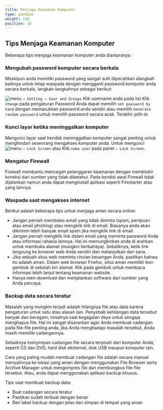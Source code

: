 ```yaml
---
title: Menjaga Keamanan Komputer
type: panduan
weight: 110
position: 10
---
```


## Tips Menjaga Keamanan Komputer

Beberapa tips menjaga keamanan komputer anda diantaranya :

### Mengubah password komputer secara berkala

Meskipun anda memiliki password yang sangat sulit dipecahkan alangkah baiknya untuk tetap waspada dengan mengganti password komputer anda secara berkala, langkah-langkahnya sebagai berikut:

 ![menu](https://cloud.githubusercontent.com/assets/26142091/23577576/a90a1a1c-00f5-11e7-86ec-d4bc4d831a13.png)
 `→ Setting → User and Groups`
Klik username anda pada list
Klik `Change` pada pengaturan Password
Anda dapat memilih `set password by hand` dengan memasukkan password anda sendiri atau memilih `Generate random password` untuk memilih password secara acak.
Terakhir pilih `Ok`

### Kunci layar ketika meninggalkan komputer

Mengunci layar saat hendak meninggalkan komputer sangat penting untuk menghindari seseorang mengakses komputer anda. Untuk mengunci ![menu](https://cloud.githubusercontent.com/assets/26142091/23577576/a90a1a1c-00f5-11e7-86ec-d4bc4d831a13.png)
 `→ Lock Screen` atau Klik `nama user` pada panel `→ Lock Screen.`

### Mengatur Firewall

Firewall membantu mencegah pelanggaran keamanan dengan memblokir koneksi dari sumber yang tidak diketahui. Pada kondisi awal Firewall tidak dijalankan namun anda dapat menginstall aplikasi seperti Firestarter atau yang lainnya.

### Waspada saat mengakses internet

Berikut adalah beberapa tips untuk menjaga aman secara online:

-    Jangan pernah membalas email yang tidak diminta (spam, penipuan atau email phishing) atau mengklik link di email. Biasanya anda akan dikirimin lebih banyak email spam jika mengklik link di email.
-    Jangan pernah mengklik link dalam email yang meminta password Anda atau informasi rahasia lainnya. Hal ini memungkinkan anda di arahkan untuk membuka alamat (mungkin berbahaya). Sebaliknya, ketik link langsung ke browser web Anda sendiri dan melanjutkan dari sana.
-    Jika sebuah situs web meminta rincian keuangan Anda, pastikan bahwa itu adalah aman. Dalam web browser Firefox, situs aman memiliki ikon gembok di sebelah kiri alamat. Klik pada gembok untuk membaca informasi lebih lanjut tentang keamanan website.
-    Hanya men-download dan menjalankan software dari sumber yang Anda percaya.


### Backup data secara teratur

Masalah yang mungkin terjadi adalah hilangnya file atau data karena pengaturan untuk satu atau alasan lain. Penyebab kehilangan data tersebut banyak dan beragam; misalnya saat kegagalan daya untuk sengaja menghapus file. Hal ini sangat disarankan agar Anda membuat cadangan pada file-file penting anda, jika Anda menghadapi masalah tersebut, Anda masih memiliki cadangannya.

Sebaiknya menyimpan cadangan file secara terpisah dari komputer Anda; seperti CD dan DVD, hard disk eksternal, disk USB maupun komputer lain.

Cara yang paling mudah membuat cadangan file adalah secara manual menyalinnya ke lokasi yang aman dengan menggunakan File Browser serta Archive Manager untuk mengompres file dan membungkus file-file tersebut. Atau, anda dapat menggunakan aplikasi backup khusus.

Tips saat membuat backup data:

-    Buat cadangan secara teratur
-    Pastikan sudah terbuat dengan benar
-    Beri label backup dengan jelas dan simpan di tempat yang aman

